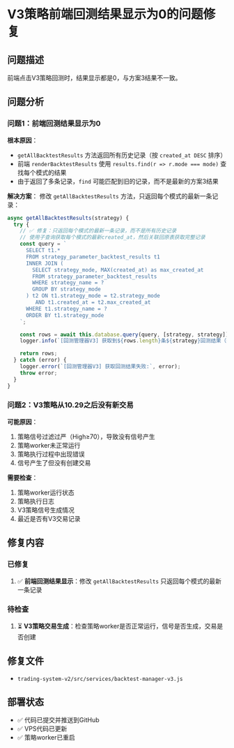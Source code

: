 # V3策略前端回测结果显示为0的问题修复

## 问题描述

前端点击V3策略回测时，结果显示都是0，与方案3结果不一致。

## 问题分析

### 问题1：前端回测结果显示为0

**根本原因**：
- `getAllBacktestResults` 方法返回所有历史记录（按 `created_at DESC` 排序）
- 前端 `renderBacktestResults` 使用 `results.find(r => r.mode === mode)` 查找每个模式的结果
- 由于返回了多条记录，`find` 可能匹配到旧的记录，而不是最新的方案3结果

**解决方案**：
修改 `getAllBacktestResults` 方法，只返回每个模式的最新一条记录：

```javascript
async getAllBacktestResults(strategy) {
  try {
    // ✅ 修复：只返回每个模式的最新一条记录，而不是所有历史记录
    // 使用子查询获取每个模式的最新created_at，然后关联回原表获取完整记录
    const query = `
      SELECT t1.* 
      FROM strategy_parameter_backtest_results t1
      INNER JOIN (
        SELECT strategy_mode, MAX(created_at) as max_created_at
        FROM strategy_parameter_backtest_results
        WHERE strategy_name = ?
        GROUP BY strategy_mode
      ) t2 ON t1.strategy_mode = t2.strategy_mode 
         AND t1.created_at = t2.max_created_at
      WHERE t1.strategy_name = ?
      ORDER BY t1.strategy_mode
    `;

    const rows = await this.database.query(query, [strategy, strategy]);
    logger.info(`[回测管理器V3] 获取到${rows.length}条${strategy}回测结果（每个模式最新一条）`);

    return rows;
  } catch (error) {
    logger.error(`[回测管理器V3] 获取回测结果失败:`, error);
    throw error;
  }
}
```

### 问题2：V3策略从10.29之后没有新交易

**可能原因**：
1. 策略信号过滤过严（High≥70），导致没有信号产生
2. 策略worker未正常运行
3. 策略执行过程中出现错误
4. 信号产生了但没有创建交易

**需要检查**：
1. 策略worker运行状态
2. 策略执行日志
3. V3策略信号生成情况
4. 最近是否有V3交易记录

## 修复内容

### 已修复

1. ✅ **前端回测结果显示**：修改 `getAllBacktestResults` 只返回每个模式的最新一条记录

### 待检查

1. ⏳ **V3策略交易生成**：检查策略worker是否正常运行，信号是否生成，交易是否创建

## 修复文件

- `trading-system-v2/src/services/backtest-manager-v3.js`

## 部署状态

- ✅ 代码已提交并推送到GitHub
- ✅ VPS代码已更新
- ✅ 策略worker已重启

